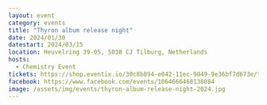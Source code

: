 ```yaml
---
layout: event
category: events
title: "Thyron album release night"
date: 2024/01/30
datestart: 2024/03/15
location: Heuvelring 39-05, 5038 CJ Tilburg, Netherlands
hosts:
  - Chemistry Event
tickets: https://shop.eventix.io/30c8b894-e042-11ec-9849-9e36bf7d673e/tickets
facebook: https://www.facebook.com/events/1064666468138084
image: /assets/img/events/thyron-album-release-night-2024.jpg
---
```

